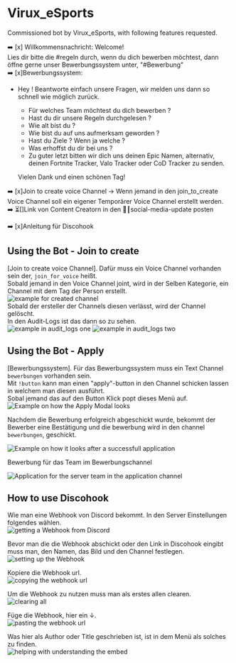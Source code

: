 # Virux_eSports

Commissioned bot by Virux_eSports, with following features requested. <br>

➡️ [x] Willkommensnachricht: Welcome! <br> Lies dir bitte die #regeln durch, wenn du dich bewerben möchtest, dann öffne gerne unser Bewerbungssystem unter, "#Bewerbung" <br>
➡️ [x]Bewerbungssystem: <br>

- Hey ! Beantworte einfach unsere Fragen, wir melden uns dann so schnell wie möglich zurück. <br>

  - Für welches Team möchtest du dich bewerben ? <br>
  - Hast du dir unsere Regeln durchgelesen ?<br>
  - Wie alt bist du ?
  - Wie bist du auf uns aufmerksam geworden ?<br>
  - Hast du Ziele ? Wenn ja welche ?<br>
  - Was erhoffst du dir bei uns ?<br>
  - Zu guter letzt bitten wir dich uns deinen Epic Namen, alternativ, deinen Fortnite Tracker, Valo Tracker oder CoD Tracker zu senden.<br>

  Vielen Dank und einen schönen Tag!<br>

➡️ [x]Join to create voice Channel → Wenn jemand in den join_to_create Voice Channel soll ein eigener Temporärer Voice Channel erstellt werden.<br>
➡️ ⏳[]Link von Content Creatorn in den 🔔┃social-media-update posten<br>

➡️ [x]Anleitung für Discohook

## Using the Bot - Join to create

[Join to create voice Channel]. Dafür muss ein Voice Channel vorhanden sein der, <code>join_for_voice</code> heißt. <br>
Sobald jemand in den Voice Channel joint, wird in der Selben Kategorie, ein Channel mit dem Tag der Person erstellt. <br>
![example for created channel](./pictures/channel_example.png)
<br>
Sobald der ersteller der Channels diesen verlässt, wird der Channel gelöscht. <br>
In den Audit-Logs ist das dann so zu sehen. <br>
![example in audit_logs one](./pictures/audit_log_example_1.png)
![example in audit_logs two](./pictures/audit_log_example_2.png)

## Using the Bot - Apply

[Bewerbungssystem]. Für das Bewerbungssystem muss ein Text Channel <code>bewerbungen</code> vorhanden sein. <br>
Mit <code>!button</code> kann man einen "apply"-button in den Channel schicken lassen in welchem man diesen ausführt. <br>
Sobal jemand das auf den Button Klick popt dieses Menü auf. <br>
![Example on how the Apply Modal looks](./pictures/modal_example.png)

Nachdem die Bewerbung erfolgreich abgeschickt wurde, bekommt der Bewerber eine Bestätigung und die bewerbung wird in den channel <code>bewerbungen</code>, geschickt. <br>

![Example on how it looks after a successfull application](./pictures/successfull_application.png)

Bewerbung für das Team im Bewerbungschannel<br>

![Application for the server team in the application channel](./pictures/application_for_team.png)

## How to use Discohook

Wie man eine Webhook von Discord bekommt. In den Server Einstellungen folgendes wählen. <br>
![getting a Webhook from Discord](./pictures/using_discohook_discord.png)

Bevor man die die Webhook abschickt oder den Link in Discohook eingibt muss man, den Namen, das Bild und den Channel festlegen. <br>
![setting up the Webhook](./pictures/setting_up_the_webhook.png)

Kopiere die Webhook url. <br>
![copying the webhook url](./pictures/copy_webhook_url.png)

Um die Webhook zu nutzen muss man als erstes allen clearen. <br>
![clearing all](./pictures/clear_all.png)

Füge die Webhook, hier ein ↓. <br>
![pasting the webhook url](./pictures/paste_webhook_url.png)

Was hier als Author oder Title geschrieben ist, ist in dem Menü als solches zu finden. <br>
![helping with understanding the embed](./pictures/embed_example.png)

